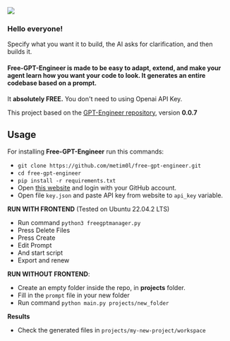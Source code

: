 <a href="https://www.buymeacoffee.com/metimol"><img src="https://img.buymeacoffee.com/button-api/?text=Buy me a coffee :)&emoji=&slug=metimol&button_colour=FFDD00&font_colour=000000&font_family=Lato&outline_colour=000000&coffee_colour=ffffff" /></a>

### Hello everyone!

Specify what you want it to build, the AI asks for clarification, and then builds it.

#### Free-GPT-Engineer is made to be easy to adapt, extend, and make your agent learn how you want your code to look. It generates an entire codebase based on a prompt.
It **absolutely FREE.** You don't need to using Openai API Key.

This project based on the [GPT-Engineer repository](https://github.com/AntonOsika/gpt-engineer), version **0.0.7**

## Usage

For installing **Free-GPT-Engineer** run this commands:
- `git clone https://github.com/metim0l/free-gpt-engineer.git`
- `cd free-gpt-engineer`
- `pip install -r requirements.txt`
- Open [this website](https://api.chatanywhere.cn/v1/oauth/free/github/render) and login with your GitHub account.
- Open file `key.json` and paste API key from website to `api_key` variable.


**RUN WITH FRONTEND** (Tested on Ubuntu 22.04.2 LTS)
- Run command `python3 freegptmanager.py`
- Press Delete Files
- Press Create
- Edit Prompt
- And start script
- Export and renew 


**RUN WITHOUT FRONTEND**:
- Create an empty folder inside the repo, in **projects** folder.
- Fill in the `prompt` file in your new folder
- Run command `python main.py projects/new_folder`

**Results**
- Check the generated files in `projects/my-new-project/workspace`
